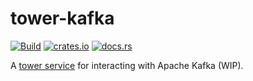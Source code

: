 # tower-kafka

[![Build](https://github.com/tychedelia/tower-kafka/actions/workflows/build-and-test.yml/badge.svg)](https://github.com/0x1991babe/tower-kafka/actions/workflows/build-and-test.yml) [![crates.io](https://img.shields.io/crates/v/tower-kafka.svg)](https://crates.io/crates/tower-kafka) [![docs.rs](https://img.shields.io/docsrs/tower-kafka)](https://docs.rs/tower-kafka)

A [tower service](https://github.com/tower-rs/tower) for interacting with Apache Kafka (WIP).
